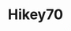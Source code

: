 ---
title: Hikey70
description: |-
    HiKey as a 96boards.ai product.
image:
    path: /assets/images/rock960_front.png
    name: rock960_front.png
---
